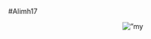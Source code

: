 #Alimh17
<p align="center">
<img width:"100%" src=”https://user-images.githubusercontent.com/19290716/168420044-b922eaec-c6ef-4bba-b097-8071a005f338.jpg" alt=”my banner”>
</p>

